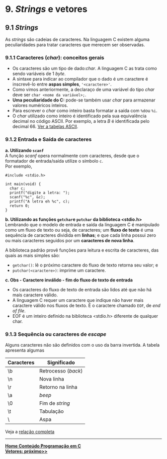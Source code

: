 # 9. *Strings* e vetores

## 9.1 *Strings*
As *strings* são cadeias de caracteres. Na linguagem C existem alguma peculiaridades para tratar caracteres que merecem ser observadas.

### 9.1.1 Caracteres (*char*): conceitos gerais
- Os caracteres são um tipo de dado:*char*. A linguagem C as trata como sendo variáveis de 1 *byte*.  
- A sintaxe para indicar ao compilador que o dado é um caractere é inscrevê-lo entre **aspas simples**, `'<caractere>'`.  
- Como vimos anteriormente, a declaraço de uma variável do tipo *char* deve ser `char <nome da variável>;`.   
- **Uma peculiaridade do C:** pode-se também usar *char* para armazenar valores numéricos inteiros.  
- Para escrever o *char* como inteiro basta formatar a saída com `%d`ou `%i`.  
- O *char* utilizado como inteiro é identificado pela sua equivalência decimal no código ASCII.
  Por exemplo, a letra *B* é identificada pelo decimal 66. [Ver a tabelas ASCII](https://github.com/claytonjasilva/claytonjasilva.github.io/blob/main/sisdig_aulas/circuitosDecodificadores.md).


### 9.1.2 Entrada e Saída de caracteres  
**a. Utilizando `scanf`**  
  A função *scanf* opera normalmente com caracteres, desde que o formatador de entrada/saída utilize o símbolo `c`.  
  Por exemplo,  
```
#include <stdio.h>

int main(void) {
  char c;
  printf("digite a letra: ");
  scanf("%c", &c);
  printf("A letra eh %c", c);
  return 0;
}
```

**b. Utilizando as funções `getchar`e `putchar` da biblioteca <stdio.h>**  
  Lembrando que o modelo de entrada e saída da linguagem C é manipulado como um fluxo de texto ou seja, de caracteres; um **fluxo de texto** é uma sequência de caracteres dividida em **linhas**; e que cada linha possui zero ou mais caracteres seguidos por um **caracteres de nova linha**.  

  A biblioteca padrão provê funções para leitura e escrita de caracteres, das quais as mais simples são:  
  - `getchar()`: lê o próximo caractere do fluxo de texto retorna seu valor; e  
  - `putchar(<caractere>)`: imprime um caractere.

**c. Obs - Caractere inválido - fim do fluxo de texto de entrada** 
  - Os caracteres do fluxo de texto de entrada são lidos até que não há mais caractere válido.
  - A linguagem C requer um caractere que indique não haver mais caractere válido nos fluxos de texto. É o caractere chamado `EOF`, de *end of file*.
  - EOF é um inteiro definido na biblioteca <stdio.h> diferente de qualquer char.  

### 9.1.3 Sequência ou caracteres de *escape*
Alguns caracteres não são definidos com o uso da barra invertida. A tabela apresenta algumas

| Caracteres | Significado |
| - | - |
| \b | Retrocesso (*back*) |
| \n | Nova linha |
| \r | Retorno na linha |
| \a | *beep* |
| \0 | Fim de *string* |
| \t | Tabulação |
| \ | Aspa |

Veja a [relação completa](https://learn.microsoft.com/pt-br/cpp/c-language/escape-sequences?view=msvc-170)
___
**[Home Conteúdo Programação em C](https://github.com/claytonjasilva/claytonjasilva.github.io/blob/main/progC_aulas.md)**   
**[Vetores: próximo>>](progC_stringsvetores1.md)**   


